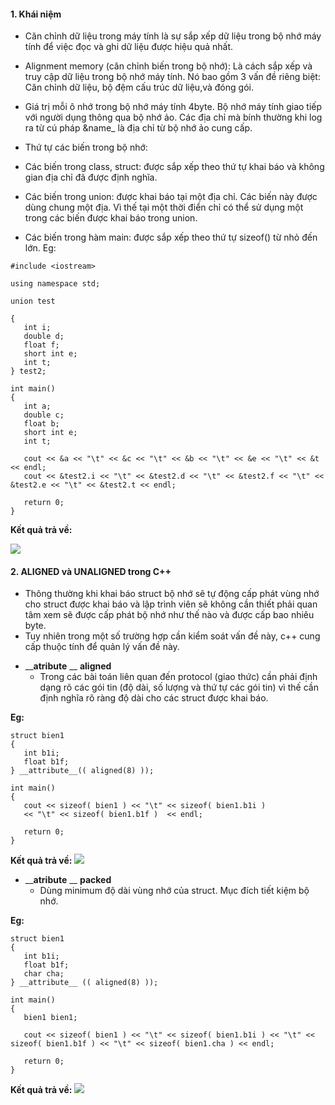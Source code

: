 #### 1. Khái niệm
- Căn chỉnh dữ liệu trong máy tính là sự sắp xếp dữ liệu trong bộ nhớ máy tính để việc đọc và ghi dữ liệu được hiệu quả nhất.

- Alignment memory (căn chỉnh biến trong bộ nhớ): Là cách sắp xếp và truy cập dữ liệu trong bộ nhớ máy tính. Nó bao gồm 3 vấn đề riêng biệt: Căn chỉnh dữ liệu, bộ đệm cấu trúc dữ liệu,và đóng gói.

- Giá trị mỗi ô nhớ trong bộ nhớ máy tính 4byte. Bộ nhớ máy tính giao tiếp với người dụng thông qua bộ nhớ ảo. Các địa chỉ mà bính thường khi log ra từ cú pháp &name_ là địa chỉ từ bộ nhớ ảo cung cấp.

- Thứ tự các biến trong bộ nhớ:

- Các biến trong class, struct: được sắp xếp theo thứ tự khai báo và không gian địa chỉ đã được định nghĩa.

- Các biến trong union: được khai báo tại một địa chỉ. Các biến này được dùng chung một địa. Vì thế tại một thời điển chỉ có thể sử dụng một trong các biến được khai báo trong union.

- Các biến trong hàm main: được sắp xếp theo thứ tự sizeof() từ nhỏ đến lớn.
Eg:

```
#include <iostream>

using namespace std;

union test

{
   int i;  
   double d;
   float f;
   short int e;
   int t;
} test2;

int main()
{
   int a;
   double c;
   float b;
   short int e;
   int t;
    
   cout << &a << "\t" << &c << "\t" << &b << "\t" << &e << "\t" << &t << endl;
   cout << &test2.i << "\t" << &test2.d << "\t" << &test2.f << "\t" << &test2.e << "\t" << &test2.t << endl;
    
   return 0;
}
```

__Kết quả trả về:__

![](https://images.viblo.asia/4f63fbe5-7a44-4af7-9a0b-930ee0813308.png)

#### 2. ALIGNED và UNALIGNED trong C++
   - Thông thường khi khai báo struct bộ nhớ sẽ tự động cấp phát vùng nhớ cho struct được khai báo và lập trình viên sẽ không cần thiết phải quan tâm xem sẽ được cấp phát bộ nhớ như thế nào và được cấp bao nhiêu byte.
   - Tuy nhiên trong một số trường hợp cần kiểm soát vấn đề này, c++ cung cấp thuộc tính để quản lý vấn đề này.
	
* ____atribute__ __ __aligned__
    - Trong các bài toán liên quan đến protocol (giao thức) cần phải định dạng rõ các gói tin (độ dài, số lượng và thứ tự các gói tin) vì thế cần định nghĩa rõ ràng độ dài cho các struct được khai báo.

__Eg:__
```
struct bien1
{
   int b1i;
   float b1f;
} __attribute__(( aligned(8) ));

int main()
{
   cout << sizeof( bien1 ) << "\t" << sizeof( bien1.b1i )
   << "\t" << sizeof( bien1.b1f )  << endl;
    
   return 0;
}
```
__Kết quả trả về:__                ![](https://images.viblo.asia/ca80fa10-bfad-432f-bb0b-db301192c8f9.png)

* ____atribute__ __ __packed__
	- Dùng minimum độ dài vùng nhớ của struct. Mục đích tiết kiệm bộ nhớ.

__Eg:__
```
struct bien1
{
   int b1i;
   float b1f;
   char cha;
} __attribute__ (( aligned(8) ));

int main()
{
   bien1 bien1;

   cout << sizeof( bien1 ) << "\t" << sizeof( bien1.b1i ) << "\t" << sizeof( bien1.b1f ) << "\t" << sizeof( bien1.cha ) << endl;

   return 0;
}
```
__Kết quả trả về:__    ![](https://images.viblo.asia/08d7ff4a-76a6-4abc-a615-0b59777f2bfb.png)